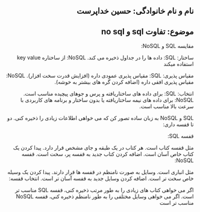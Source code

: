 <h2 dir="rtl">نام و نام خانوادگی: حسین خداپرست</h2>
<h2 dir="rtl">موضوع: تفاوت sql و no sql</h2>

<div dir="rtl">
مقایسه SQL و NoSQL:

ساختار:
SQL: داده ها را در جداول  ذخیره می کند.
NoSQL: از ساختاره key value استفاده میکند

مقیاس پذیری:
 SQL: مقیاس پذیری عمودی داره (افزایش قدرت سخت افزار).
NoSQL: مقیاس پذیری افقی داره (اضافه کردن گره های بیشتر به خوشه).

انتخاب:
 SQL: برای داده های ساختاریافته و پرس و جوهای پیچیده مناسب است.
 NoSQL: برای داده های نیمه ساختاریافته یا بدون ساختار و برنامه های کاربردی با سرعت بالا مناسب است.

SQL و NoSQL به زبان ساده
تصور کن که می خواهی اطلاعات زیادی را ذخیره کنی. دو تا قفسه داری:

قفسه SQL:

مثل قفسه کتاب است.
هر کتاب در یک طبقه و جای مشخص قرار دارد.
پیدا کردن یک کتاب خاص آسان است.
اضافه کردن کتاب جدید به قفسه پر، سخت است.
قفسه NoSQL:

مثل انباری است.
وسایل به صورت نامنظم در قفسه ها قرار دارند.
پیدا کردن یک وسیله خاص سخت تر است.
اضافه کردن وسایل جدید به قفسه آسان تر است.
انتخاب قفسه:

اگر می خواهی کتاب های زیادی را به طور مرتب ذخیره کنی، قفسه SQL مناسب تر است.
اگر می خواهی وسایل مختلفی را به طور نامنظم ذخیره کنی، قفسه NoSQL مناسب تر است
</div>

